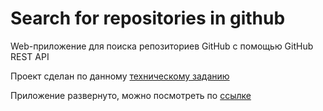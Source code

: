 # Search for repositories in github

Web-приложение для поиска репозиториев GitHub с помощью
GitHub REST API

Проект сделан по данному [техническому заданию](https://disk.yandex.ru/i/ZLBojH3LlyV_4A)

Приложение развернуто, можно посмотреть по [ссылке](http://vidrochka.xyz:7203/)
